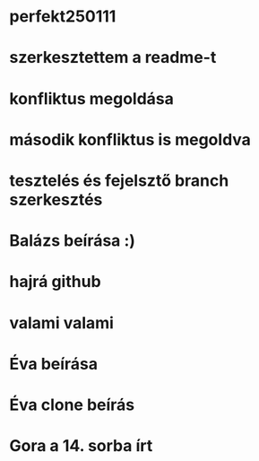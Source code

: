 # perfekt250111
# szerkesztettem a readme-t
# konfliktus megoldása
# második konfliktus is megoldva
# tesztelés és fejelsztő branch szerkesztés 
# Balázs beírása :)
# hajrá github
# valami valami

# Éva beírása
# Éva clone beírás







# Gora a 14. sorba írt
